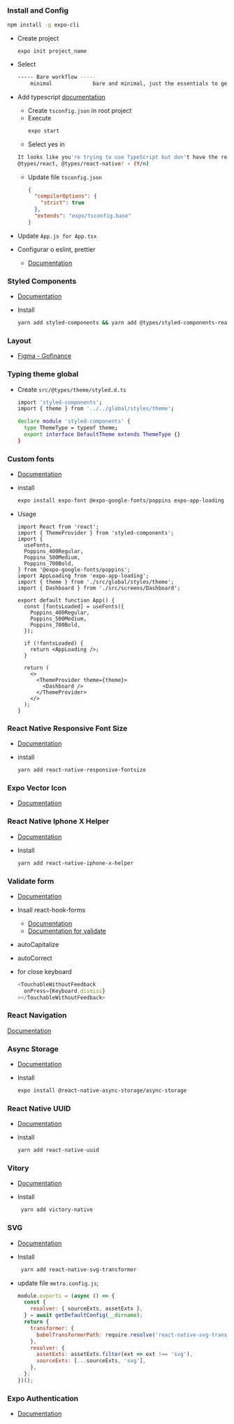 ### Install and Config

```bash
npm install -g expo-cli
```

- Create project

  ```
  expo init project_name
  ```

- Select

  ```bash
  ----- Bare workflow -----
      minimal             bare and minimal, just the essentials to get you started
  ```

- Add typescript
  [documentation](https://docs.expo.dev/guides/typescript/)

  - Create `tsconfig.json` in root project
  - Execute
    ```bash
    expo start
    ```
  - Select yes in

  ```bash
  It looks like you're trying to use TypeScript but don't have the required dependencies installed. Would you like to install typescript,
  @types/react, @types/react-native? › (Y/n)
  ```

  - Update file `tsconfig.json`

    ```json
    {
      "compilerOptions": {
        "strict": true
      },
      "extends": "expo/tsconfig.base"
    }
    ```

- Update `App.js for App.tsx`

- Configurar o eslint, prettier
  - [Documentation](https://www.notion.so/Padr-es-de-projeto-com-ESLint-Prettier-e-EditorConfig-f3134cb649fc4a16b0f7c2bc6e3a0489)

### Styled Components

- [Documentation](https://styled-components.com/)

- Install
  ```bash
  yarn add styled-components && yarn add @types/styled-components-react-native -D
  ```

### Layout

- [Figma - Gofinance](https://www.figma.com/file/EwGtJv3Tc0x3Qt5q1OPxzU/Chapter-II---GoFinances-Ignite?node-id=0%3A1)

### Typing theme global

- Create `src/@types/theme/styled.d.ts`

  ```bash
  import 'styled-components';
  import { theme } from '../../global/styles/theme';

  declare module 'styled-components' {
    type ThemeType = typeof theme;
    export interface DefaultTheme extends ThemeType {}
  }
  ```

### Custom fonts

- [Documentation](https://docs.expo.dev/guides/using-custom-fonts/#using-a-google-font)

- install

  ```bash
  expo install expo-font @expo-google-fonts/poppins expo-app-loading
  ```

- Usage

  ```tsx
  import React from 'react';
  import { ThemeProvider } from 'styled-components';
  import {
    useFonts,
    Poppins_400Regular,
    Poppins_500Medium,
    Poppins_700Bold,
  } from '@expo-google-fonts/poppins';
  import AppLoading from 'expo-app-loading';
  import { theme } from './src/global/styles/theme';
  import { Dashboard } from './src/screens/Dashboard';

  export default function App() {
    const [fontsLoaded] = useFonts({
      Poppins_400Regular,
      Poppins_500Medium,
      Poppins_700Bold,
    });

    if (!fontsLoaded) {
      return <AppLoading />;
    }

    return (
      <>
        <ThemeProvider theme={theme}>
          <Dashboard />
        </ThemeProvider>
      </>
    );
  }
  ```

### React Native Responsive Font Size

- [Documentation](https://www.npmjs.com/package/react-native-responsive-fontsize)

- install
  ```bash
  yarn add react-native-responsive-fontsize
  ```

### Expo Vector Icon

- [Documentation](https://icons.expo.fyi/)

### React Native Iphone X Helper

- [Documentation](react-native-iphone-x-helper)

- Install
  ```bash
  yarn add react-native-iphone-x-helper
  ```

### Validate form

- [Documentation](https://reactnative.dev/docs/textinput)

- Insall react-hook-forms

  - [Documentation](https://react-hook-form.com/)
  - [Documentation for validate](https://react-hook-form.com/get-started#SchemaValidation)

- autoCapitalize
- autoCorrect
- for close keyboard
  ```ts
  <TouchableWithoutFeedback
    onPress={Keyboard.dismiss}
  ></TouchableWithoutFeedback>
  ```

### React Navigation

[Documentation](https://reactnavigation.org/)

### Async Storage

- [Documentation](https://docs.expo.dev/versions/latest/sdk/async-storage/)

- Install
  ```bash
  expo install @react-native-async-storage/async-storage
  ```

### React Native UUID

- [Documentation](https://github.com/eugenehp/react-native-uuid#readme)

- install
  ```bash
  yarn add react-native-uuid
  ```

### Vitory

- [Documentation](https://formidable.com/open-source/victory/docs/victory-pie)

- Install
  ```bash
   yarn add victory-native
  ```

### SVG

- [Documentation](https://github.com/kristerkari/react-native-svg-transformer)

- Install

  ```bash
   yarn add react-native-svg-transformer
  ```

- update file `metro.config.js`;

  ```js
  module.exports = (async () => {
    const {
      resolver: { sourceExts, assetExts },
    } = await getDefaultConfig(__dirname);
    return {
      transformer: {
        babelTransformerPath: require.resolve('react-native-svg-transformer'),
      },
      resolver: {
        assetExts: assetExts.filter(ext => ext !== 'svg'),
        sourceExts: [...sourceExts, 'svg'],
      },
    };
  })();
  ```

### Expo Authentication

- [Documentation](https://docs.expo.dev/guides/authentication/)
